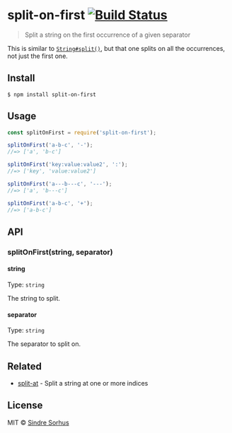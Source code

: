 # split-on-first [![Build Status](https://travis-ci.com/sindresorhus/split-on-first.svg?branch=master)](https://travis-ci.com/sindresorhus/split-on-first)

> Split a string on the first occurrence of a given separator

This is similar to [`String#split()`](https://developer.mozilla.org/en-US/docs/Web/JavaScript/Reference/Global_Objects/String/split), but that one splits on all the occurrences, not just the first one.


## Install

```
$ npm install split-on-first
```


## Usage

```js
const splitOnFirst = require('split-on-first');

splitOnFirst('a-b-c', '-');
//=> ['a', 'b-c']

splitOnFirst('key:value:value2', ':');
//=> ['key', 'value:value2']

splitOnFirst('a---b---c', '---');
//=> ['a', 'b---c']

splitOnFirst('a-b-c', '+');
//=> ['a-b-c']
```


## API

### splitOnFirst(string, separator)

#### string

Type: `string`

The string to split.

#### separator

Type: `string`

The separator to split on.


## Related

- [split-at](https://github.com/sindresorhus/split-at) - Split a string at one or more indices


## License

MIT © [Sindre Sorhus](https://sindresorhus.com)
